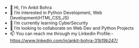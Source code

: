 - 👋 Hi, I’m Ankit Bohra
- 👀 I’m interested in Python Development, Web Development(HTML,CSS,JS)
- 🌱 I’m currently learning CyberSecurity
- 💞️ I’m looking to collaborate on Web Dev and Python Projects
- 📫 You can reach me through my Linkedin Profile:- https://www.linkedin.com/in/ankit-bohra-31b19b247/

<!---
08Ankit28/08Ankit28 is a ✨ special ✨ repository because its `README.md` (this file) appears on your GitHub profile.
You can click the Preview link to take a look at your changes.
--->
